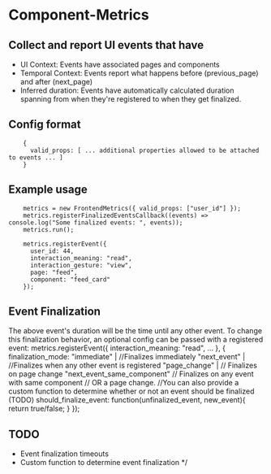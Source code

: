 # Component-Metrics

## Collect and report UI events that have
  * UI Context: Events have associated pages and components
  * Temporal Context: Events report what happens before (previous_page) and after (next_page)
  * Inferred duration: Events have automatically calculated duration spanning from when they're registered to when they get finalized.

## Config format
```
    {
      valid_props: [ ... additional properties allowed to be attached to events ... ]
    }
```

## Example usage
```
    metrics = new FrontendMetrics({ valid_props: ["user_id"] });
    metrics.registerFinalizedEventsCallback((events) => console.log("Some finalized events: ", events));
    metrics.run();

    metrics.registerEvent({
      user_id: 44,
      interaction_meaning: "read",
      interaction_gesture: "view",
      page: "feed",
      component: "feed_card"
    });
```


## Event Finalization
  The above event's duration will be the time until any other event.
  To change this finalization behavior, an optional config can be passed with a registered event:
    metrics.registerEvent({
      interaction_meaning: "read",
      ...
     }, {
        finalization_mode:
	  "immediate"  | //Finalizes immediately
	  "next_event" | //Finalizes when any other event is registered
	  "page_change" | // Finalizes on page change
          "next_event_same_component"   // Finalizes on any event with same component
	                                // OR a page change.
        //You can also provide a custom function to determine whether or not an event should be finalized
        (TODO) should_finalize_event: function(unfinalized_event, new_event){ return true/false; }
     });

## TODO
  * Event finalization timeouts
  * Custom function to determine event finalization
*/
